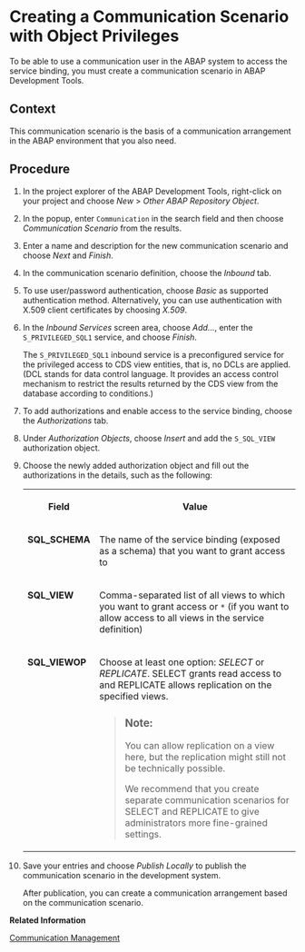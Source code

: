 <!-- loio990eb54c2e024f5cb2aa3a5f08f2b535 -->

# Creating a Communication Scenario with Object Privileges

To be able to use a communication user in the ABAP system to access the service binding, you must create a communication scenario in ABAP Development Tools.



## Context

This communication scenario is the basis of a communication arrangement in the ABAP environment that you also need.



## Procedure

1.  In the project explorer of the ABAP Development Tools, right-click on your project and choose *New* \> *Other ABAP Repository Object*.

2.  In the popup, enter `Communication` in the search field and then choose *Communication Scenario* from the results.

3.  Enter a name and description for the new communication scenario and choose *Next* and *Finish*.

4.  In the communication scenario definition, choose the *Inbound* tab.

5.  To use user/password authentication, choose *Basic* as supported authentication method. Alternatively, you can use authentication with X.509 client certificates by choosing *X.509*.

6.  In the *Inbound Services* screen area, choose *Add…*, enter the `S_PRIVILEGED_SQL1` service, and choose *Finish*.

    The `S_PRIVILEGED_SQL1` inbound service is a preconfigured service for the privileged access to CDS view entities, that is, no DCLs are applied. \(DCL stands for data control language. It provides an access control mechanism to restrict the results returned by the CDS view from the database according to conditions.\)

7.  To add authorizations and enable access to the service binding, choose the *Authorizations* tab.

8.  Under *Authorization Objects*, choose *Insert* and add the `S_SQL_VIEW` authorization object.

9.  Choose the newly added authorization object and fill out the authorizations in the details, such as the following:


    <table>
    <tr>
    <th valign="top">

    Field
    
    </th>
    <th valign="top">

    Value
    
    </th>
    </tr>
    <tr>
    <td valign="top">
    
    **SQL\_SCHEMA**
    
    </td>
    <td valign="top">
    
    The name of the service binding \(exposed as a schema\) that you want to grant access to
    
    </td>
    </tr>
    <tr>
    <td valign="top">
    
    **SQL\_VIEW**
    
    </td>
    <td valign="top">
    
    Comma-separated list of all views to which you want to grant access or `*` \(if you want to allow access to all views in the service definition\)
    
    </td>
    </tr>
    <tr>
    <td valign="top">
    
    **SQL\_VIEWOP**
    
    </td>
    <td valign="top">
    
    Choose at least one option: *SELECT* or *REPLICATE*. SELECT grants read access to and REPLICATE allows replication on the specified views.

    > ### Note:  
    > You can allow replication on a view here, but the replication might still not be technically possible.
    > 
    > We recommend that you create separate communication scenarios for SELECT and REPLICATE to give administrators more fine-grained settings.


    
    </td>
    </tr>
    </table>
    
10. Save your entries and choose *Publish Locally* to publish the communication scenario in the development system.

    After publication, you can create a communication arrangement based on the communication scenario.


**Related Information**  


[Communication Management](communication-management-5b8ff39.md#loio5b8ff39ddb6741a29ddfcf587939e8f4 "Learn more about the basic principles of communication management when integrating your system or solution with other systems to enable data exchange in your ABAP environment.")

